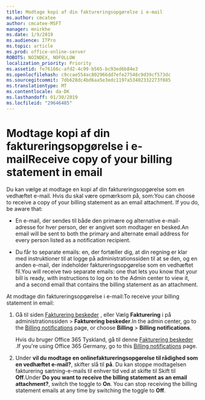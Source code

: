 ```yaml
---
title: Modtage kopi af din faktureringsopgørelse i e-mail
ms.author: cmcatee
author: cmcatee-MSFT
manager: mnirkhe
ms.date: 1/9/2019
ms.audience: ITPro
ms.topic: article
ms.prod: office-online-server
ROBOTS: NOINDEX, NOFOLLOW
localization_priority: Priority
ms.assetid: fe76166c-afd2-4c99-b565-bc93ed6b84e3
ms.openlocfilehash: c9ccae554ac802966dd7efe27548c9d39cf573dc
ms.sourcegitcommit: 7db628dc4bd6aa5e3edc1197a53402332273f885
ms.translationtype: MT
ms.contentlocale: da-DK
ms.lasthandoff: 01/30/2019
ms.locfileid: "29646485"
---
```

# <a name="receive-copy-of-your-billing-statement-in-email"></a><span data-ttu-id="19214-102">Modtage kopi af din faktureringsopgørelse i e-mail</span><span class="sxs-lookup"><span data-stu-id="19214-102">Receive copy of your billing statement in email</span></span>
<span data-ttu-id="19214-p101">Du kan vælge at modtage en kopi af din faktureringsopgørelse som en vedhæftet e-mail. Hvis du skal være opmærksom på, som:</span><span class="sxs-lookup"><span data-stu-id="19214-p101">You can choose to receive a copy of your billing statement as an email attachment. If you do, be aware that:</span></span>
  
- <span data-ttu-id="19214-105">En e-mail, der sendes til både den primære og alternative e-mail-adresse for hver person, der er angivet som modtager en besked.</span><span class="sxs-lookup"><span data-stu-id="19214-105">An email will be sent to both the primary and alternate email address for every person listed as a notification recipient.</span></span>
    
- <span data-ttu-id="19214-106">Du får to separate emails: en, der fortæller dig, at din regning er klar med instruktioner til at logge på administrationssiden til at se den, og en anden e-mail, der indeholder faktureringsopgørelse som en vedhæftet fil.</span><span class="sxs-lookup"><span data-stu-id="19214-106">You will receive two separate emails: one that lets you know that your bill is ready, with instructions to log on to the Admin center to view it, and a second email that contains the billing statement as an attachment.</span></span>
    
<span data-ttu-id="19214-107">At modtage din faktureringsopgørelse i e-mail:</span><span class="sxs-lookup"><span data-stu-id="19214-107">To receive your billing statement in email:</span></span>
  
1. <span data-ttu-id="19214-108">Gå til siden [Fakturering beskeder](https://go.microsoft.com/fwlink/p/?linkid=853212) , eller Vælg **Fakturering** i på administrationssiden \> **Fakturering beskeder**.</span><span class="sxs-lookup"><span data-stu-id="19214-108">In the admin center, go to the [Billing notifications](https://go.microsoft.com/fwlink/p/?linkid=853212) page, or choose **Billing** \> **Billing notifications**.</span></span>
    
    <span data-ttu-id="19214-109">Hvis du bruger Office 365 Tyskland, gå til denne [Fakturering beskeder](https://go.microsoft.com/fwlink/p/?linkid=853213) .</span><span class="sxs-lookup"><span data-stu-id="19214-109">If you're using Office 365 Germany, go to this [Billing notifications](https://go.microsoft.com/fwlink/p/?linkid=853213) page.</span></span> 
    
2. <span data-ttu-id="19214-p102">Under **vil du modtage en onlinefaktureringsopgørelse til rådighed som en vedhæftet e-mail?**, skifter slå til **på**. Du kan stoppe modtagelsen fakturering sætning-e-mails til enhver tid ved at skifte til Skift til **Off**.</span><span class="sxs-lookup"><span data-stu-id="19214-p102">Under **Do you want to receive the billing statement as an email attachment?**, switch the toggle to **On**. You can stop receiving the billing statement emails at any time by switching the toggle to **Off**.</span></span>
    

